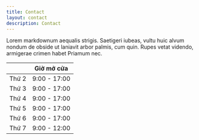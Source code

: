 ```yaml
---
title: Contact
layout: contact
description: Contact
---
```

Lorem markdownum aequalis strigis. Saetigeri iubeas, vultu huic alvum nondum de obside ut laniavit arbor palmis, cum quin. Rupes vetat videndo, armigerae crimen habet Priamum nec.

|        | Giờ mở cửa   |
| ------ | ------------ |
| Thứ 2  | 9:00 - 17:00 |
| Thứ 3  | 9:00 - 17:00 |
| Thứ 4  | 9:00 - 17:00 |
| Thứ 5  | 9:00 - 17:00 |
| Thứ 6  | 9:00 - 17:00 |
| Thứ 7  | 9:00 - 12:00 |